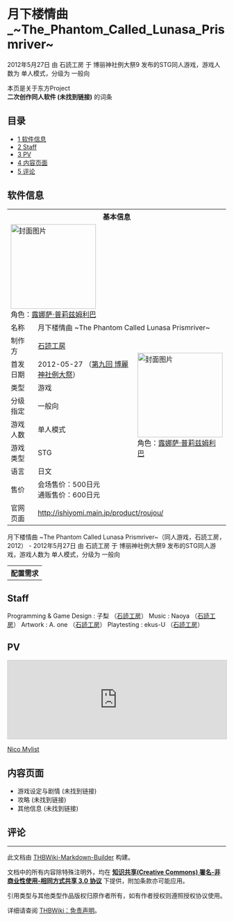 # 月下楼情曲_~The_Phantom_Called_Lunasa_Prismriver~

<!-- source html: G:\repos\THBWiki-Markdown-Builder\THBWikiMarkdown\Temp\main\5\50\ns0%3A%E6%9C%88%E4%B8%8B%E6%A5%BC%E6%83%85%E6%9B%B2_%7EThe_Phantom_Called_Lunasa_Prismriver%7E.html -->

2012年5月27日 由 石読工房 于 博丽神社例大祭9 发布的STG同人游戏，游戏人数为 单人模式，分级为 一般向

本页是关于东方Project  
 **二次创作同人软件 (未找到链接)** 的词条
## 目录

- [1 软件信息](#软件信息)
- [2 Staff](#Staff)
- [3 PV](#PV)
- [4 内容页面](#内容页面)
- [5 评论](#评论)




## 软件信息

<table><tbody><tr><th colspan="3">基本信息</th></tr><tr><td class="cover-artwork-mobile" colspan="2"><a href="./文件-月下楼情曲_~The_Phantom_Called_Lunasa_Prismriver~封面.jpg.md" class="image" title="封面图片"><img alt="封面图片" src="https://upload.thwiki.cc/thumb/6/6d/%E6%9C%88%E4%B8%8B%E6%A5%BC%E6%83%85%E6%9B%B2_~The_Phantom_Called_Lunasa_Prismriver~%E5%B0%81%E9%9D%A2.jpg/196px-%E6%9C%88%E4%B8%8B%E6%A5%BC%E6%83%85%E6%9B%B2_~The_Phantom_Called_Lunasa_Prismriver~%E5%B0%81%E9%9D%A2.jpg" decoding="async" loading="lazy" width="196" height="194" srcset="https://upload.thwiki.cc/thumb/6/6d/%E6%9C%88%E4%B8%8B%E6%A5%BC%E6%83%85%E6%9B%B2_~The_Phantom_Called_Lunasa_Prismriver~%E5%B0%81%E9%9D%A2.jpg/294px-%E6%9C%88%E4%B8%8B%E6%A5%BC%E6%83%85%E6%9B%B2_~The_Phantom_Called_Lunasa_Prismriver~%E5%B0%81%E9%9D%A2.jpg 1.5x, https://upload.thwiki.cc/6/6d/%E6%9C%88%E4%B8%8B%E6%A5%BC%E6%83%85%E6%9B%B2_~The_Phantom_Called_Lunasa_Prismriver~%E5%B0%81%E9%9D%A2.jpg 2x" data-file-width="384" data-file-height="381"></a><div class="cover-char">角色：<a href="./露娜萨·普莉兹姆利巴.md" title="露娜萨·普莉兹姆利巴">露娜萨·普莉兹姆利巴</a></div></td>
</tr><tr><td class="label">名称</td><td colspan="2"> 月下楼情曲 ~The Phantom Called Lunasa Prismriver~ </td></tr><tr><td class="label">制作方</td><td><a href="./石読工房.md" title="石読工房">石読工房</a></td><td class="cover-artwork" rowspan="7" style="min-width:196px;"><a href="./文件-月下楼情曲_~The_Phantom_Called_Lunasa_Prismriver~封面.jpg.md" class="image" title="封面图片"><img alt="封面图片" src="https://upload.thwiki.cc/thumb/6/6d/%E6%9C%88%E4%B8%8B%E6%A5%BC%E6%83%85%E6%9B%B2_~The_Phantom_Called_Lunasa_Prismriver~%E5%B0%81%E9%9D%A2.jpg/196px-%E6%9C%88%E4%B8%8B%E6%A5%BC%E6%83%85%E6%9B%B2_~The_Phantom_Called_Lunasa_Prismriver~%E5%B0%81%E9%9D%A2.jpg" decoding="async" loading="lazy" width="196" height="194" srcset="https://upload.thwiki.cc/thumb/6/6d/%E6%9C%88%E4%B8%8B%E6%A5%BC%E6%83%85%E6%9B%B2_~The_Phantom_Called_Lunasa_Prismriver~%E5%B0%81%E9%9D%A2.jpg/294px-%E6%9C%88%E4%B8%8B%E6%A5%BC%E6%83%85%E6%9B%B2_~The_Phantom_Called_Lunasa_Prismriver~%E5%B0%81%E9%9D%A2.jpg 1.5x, https://upload.thwiki.cc/6/6d/%E6%9C%88%E4%B8%8B%E6%A5%BC%E6%83%85%E6%9B%B2_~The_Phantom_Called_Lunasa_Prismriver~%E5%B0%81%E9%9D%A2.jpg 2x" data-file-width="384" data-file-height="381"></a><div class="cover-char">角色：<a href="./露娜萨·普莉兹姆利巴.md" title="露娜萨·普莉兹姆利巴">露娜萨·普莉兹姆利巴</a></div></td>
</tr><tr><td class="label">首发日期</td><td>2012-05-27&#160;（<a href="/展会作品列表?e=%E5%8D%9A%E4%B8%BD%E7%A5%9E%E7%A4%BE%E4%BE%8B%E5%A4%A7%E7%A5%AD%239">第九回 博麗神社例大祭</a>）</td></tr><tr><td class="label">类型</td><td>游戏</td></tr><tr><td class="label">分级指定</td><td>一般向</td></tr><tr><td class="label">游戏人数</td><td>单人模式</td></tr><tr><td class="label">游戏类型</td><td>STG</td></tr><tr><td class="label">语言</td><td>日文</td></tr><tr><td class="label">售价</td><td>会场售价：500日元<br>通贩售价：600日元</td></tr>
<tr><td class="label">官网页面</td><td colspan="2"><a rel="nofollow" class="external free" href="http://ishiyomi.main.jp/product/roujou/">http://ishiyomi.main.jp/product/roujou/</a></td></tr></tbody></table>

月下楼情曲 ~The Phantom Called Lunasa Prismriver~（同人游戏，石読工房，2012） - 2012年5月27日 由 石読工房 于 博丽神社例大祭9 发布的STG同人游戏，游戏人数为 单人模式，分级为 一般向
  
  

  


<table>
<tbody><tr><th colspan="2">配置需求</th></tr>
</tbody></table>


## Staff
Programming &amp; Game Design
: 子梨 （[石読工房](./石読工房.md)）
Music
: Naoya （[石読工房](./石読工房.md)）
Artwork
: A. one （[石読工房](./石読工房.md)）
Playtesting
: ekus-U （[石読工房](./石読工房.md)）

## PV
  
<iframe width="100%" height="180" src="https://ext.nicovideo.jp/thumb/sm17906631" scrolling="no" style="border:solid 1px #CCC;" frameborder="0"><a href="http://www.nicovideo.jp/watch/sm17906631">,</a></iframe>

[Nico Mylist](https://www.nicovideo.jp/user/196104/mylist/32275060)
  

## 内容页面
- 游戏设定与剧情 (未找到链接)
- 攻略 (未找到链接)
- 其他信息 (未找到链接)

## 评论




---

此文档由 [THBWiki-Markdown-Builder](https://github.com/Delsin-Yu/THBWiki-Markdown-Builder) 构建。

文档中的所有内容除特殊注明外，均在 [**知识共享(Creative Commons) 署名-非商业性使用-相同方式共享 3.0 协议**](https://creativecommons.org/licenses/by-sa/3.0/deed.zh-hans) 下提供，附加条款亦可能应用。

引用类型与其他类型作品版权归原作者所有，如有作者授权则遵照授权协议使用。

详细请查阅 [THBWiki：免责声明](https://thbwiki.cc/THBWiki:%E5%85%8D%E8%B4%A3%E5%A3%B0%E6%98%8E)。

